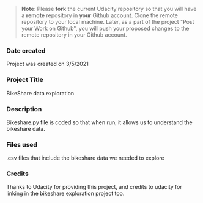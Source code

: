 >**Note**: Please **fork** the current Udacity repository so that you will have a **remote** repository in **your** Github account. Clone the remote repository to your local machine. Later, as a part of the project "Post your Work on Github", you will push your proposed changes to the remote repository in your Github account.

### Date created
Project was created on 3/5/2021

### Project Title
BikeShare data exploration

### Description
Bikeshare.py file is coded so that when run, it allows us to understand the bikeshare data.

### Files used
.csv files that include the bikeshare data we needed to explore

### Credits
Thanks to Udacity for providing this project, and credits to udacity for linking in the bikeshare exploration project too.

